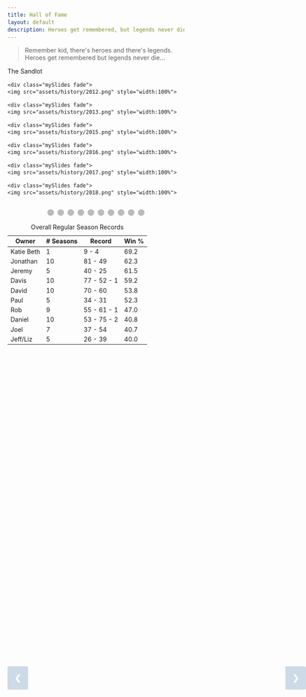 ```yaml
---
title: Hall of Fame
layout: default
description: Heroes get remembered, but legends never die
---
```

> Remember kid, there's heroes and there's legends. Heroes get remembered but legends never die...

The Sandlot
<!-- HTML -->

<!-- Slideshow container -->
<div class="slideshow-container">

  <!-- Full-width images with number and caption text -->
  <div class="mySlides fade">
    <img src="assets/history/2009.png" style="width:100%">
  </div>

  <div class="mySlides fade">
    <img src="assets/history/2010.png" style="width:100%">
  </div>

  <div class="mySlides fade">
    <img src="assets/history/2011.png" style="width:100%">
  </div>

    <div class="mySlides fade">
    <img src="assets/history/2012.png" style="width:100%">
  </div>

    <div class="mySlides fade">
    <img src="assets/history/2013.png" style="width:100%">
  </div>

  <div class="mySlides fade">
    <img src="assets/history/2014.png" style="width:100%">
  </div>

    <div class="mySlides fade">
    <img src="assets/history/2015.png" style="width:100%">
  </div>

    <div class="mySlides fade">
    <img src="assets/history/2016.png" style="width:100%">
  </div>

    <div class="mySlides fade">
    <img src="assets/history/2017.png" style="width:100%">
  </div>

    <div class="mySlides fade">
    <img src="assets/history/2018.png" style="width:100%">
  </div>

  <!-- Next and previous buttons -->
  <a class="prev" onclick="plusSlides(-1)">&#10094;</a>
  <a class="next" onclick="plusSlides(1)">&#10095;</a>
</div>
<br>

<!-- The dots/circles -->
<div style="text-align:center">
  <span class="dot" onclick="currentSlide(1)"></span> 
  <span class="dot" onclick="currentSlide(2)"></span> 
  <span class="dot" onclick="currentSlide(3)"></span>
  <span class="dot" onclick="currentSlide(4)"></span>
  <span class="dot" onclick="currentSlide(5)"></span> 
  <span class="dot" onclick="currentSlide(6)"></span> 
  <span class="dot" onclick="currentSlide(7)"></span> 
  <span class="dot" onclick="currentSlide(8)"></span>
  <span class="dot" onclick="currentSlide(9)"></span>
  <span class="dot" onclick="currentSlide(10)"></span> 
</div>

<!-- CSS -->
<style>
* {box-sizing:border-box}

/* I added this to try and center any tables */
table.center {
  margin-left:auto; 
  margin-right:auto;
}


/* Slideshow container */
.slideshow-container {
  max-width: 1000px;
  position: relative;
  margin: auto;
}

/* Hide the images by default */
.mySlides {
  display: none;
}

/* Next & previous buttons */
.prev, .next {
  cursor: pointer;
  position: absolute;
  top: 40%;
  width: auto;
  margin-top: -22px;
  padding: 16px;
  background-color: #145998;
  color: white;
  font-weight: bold;
  font-size: 18px;
  transition: 0.6s ease;
  border-radius: 0 3px 3px 0;
  user-select: none;
  opacity: 0.2;
}

/* Position the "next button" to the right */
.next {
  right: 0;
  background-color: #145998;
  color: white;
}

/* On hover, add a black background color with a little bit see-through */
.prev:hover, .next:hover {
  background-color: rgba(0,0,0,0.8);
  opacity: 0.7;
}

/* Caption text */
.text {
  color: #f2f2f2;
  font-size: 15px;
  padding: 8px 12px;
  position: absolute;
  bottom: 8px;
  width: 100%;
  text-align: center;
}

/* Number text (1/3 etc) */
.numbertext {
  color: #f2f2f2;
  font-size: 12px;
  padding: 8px 12px;
  position: absolute;
  top: 0;
}

/* The dots/bullets/indicators */
.dot {
  cursor: pointer;
  height: 15px;
  width: 15px;
  margin: 0 2px;
  background-color: #bbb;
  border-radius: 50%;
  display: inline-block;
  transition: background-color 0.6s ease;
}

.round {
  border-radius: 50%;
}

.active, .dot:hover {
  background-color: #145998;
}

/* Fading animation */
.fade {
  -webkit-animation-name: fade;
  -webkit-animation-duration: 1.5s;
  animation-name: fade;
  animation-duration: 1.5s;
}

@-webkit-keyframes fade {
  from {opacity: .4} 
  to {opacity: 1}
}

@keyframes fade {
  from {opacity: .4} 
  to {opacity: 1}
}

</style>

<script>
var slideIndex = 1;
showSlides(slideIndex);

// Next/previous controls
function plusSlides(n) {
  showSlides(slideIndex += n);
}

// Thumbnail image controls
function currentSlide(n) {
  showSlides(slideIndex = n);
}

function showSlides(n) {
  var i;
  var slides = document.getElementsByClassName("mySlides");
  var dots = document.getElementsByClassName("dot");
  if (n > slides.length) {slideIndex = 1} 
  if (n < 1) {slideIndex = slides.length}
  for (i = 0; i < slides.length; i++) {
      slides[i].style.display = "none"; 
  }
  for (i = 0; i < dots.length; i++) {
      dots[i].className = dots[i].className.replace(" active", "");
  }
  slides[slideIndex-1].style.display = "block"; 
  dots[slideIndex-1].className += " active";
}
</script>

<table class="center" id="t556943"><caption>Overall Regular Season Records</caption><thead> <tr> <th colspan="1" id="t556943_row_0col_0">Owner</th> <th colspan="1" id="t556943_row_0col_1"># Seasons</th> <th colspan="1" id="t556943_row_0col_2">Record</th> <th colspan="1" id="t556943_row_0col_3">Win %</th> </tr></thead><tbody> <tr> <td colspan="1" headers="t556943_row_0col_0" data-header="Owner">Katie Beth</td> <td colspan="1" headers="t556943_row_0col_1" data-header="# Seasons">1</td> <td colspan="1" headers="t556943_row_0col_2" data-header="Record">9 - 4</td> <td colspan="1" headers="t556943_row_0col_3" data-header="Win %">69.2</td> </tr> <tr> <td colspan="1" headers="t556943_row_0col_0" data-header="Owner">Jonathan</td> <td colspan="1" headers="t556943_row_0col_1" data-header="# Seasons">10</td> <td colspan="1" headers="t556943_row_0col_2" data-header="Record">81 - 49</td> <td colspan="1" headers="t556943_row_0col_3" data-header="Win %">62.3</td> </tr> <tr> <td colspan="1" headers="t556943_row_0col_0" data-header="Owner">Jeremy</td> <td colspan="1" headers="t556943_row_0col_1" data-header="# Seasons">5</td> <td colspan="1" headers="t556943_row_0col_2" data-header="Record">40 - 25</td> <td colspan="1" headers="t556943_row_0col_3" data-header="Win %">61.5</td> </tr> <tr> <td colspan="1" headers="t556943_row_0col_0" data-header="Owner">Davis</td> <td colspan="1" headers="t556943_row_0col_1" data-header="# Seasons">10</td> <td colspan="1" headers="t556943_row_0col_2" data-header="Record">77 - 52 - 1</td> <td colspan="1" headers="t556943_row_0col_3" data-header="Win %">59.2</td> </tr> <tr> <td colspan="1" headers="t556943_row_0col_0" data-header="Owner">David</td> <td colspan="1" headers="t556943_row_0col_1" data-header="# Seasons">10</td> <td colspan="1" headers="t556943_row_0col_2" data-header="Record">70 - 60</td> <td colspan="1" headers="t556943_row_0col_3" data-header="Win %">53.8</td> </tr> <tr> <td colspan="1" headers="t556943_row_0col_0" data-header="Owner">Paul</td> <td colspan="1" headers="t556943_row_0col_1" data-header="# Seasons">5</td> <td colspan="1" headers="t556943_row_0col_2" data-header="Record">34 - 31</td> <td colspan="1" headers="t556943_row_0col_3" data-header="Win %">52.3</td> </tr> <tr> <td colspan="1" headers="t556943_row_0col_0" data-header="Owner">Rob</td> <td colspan="1" headers="t556943_row_0col_1" data-header="# Seasons">9</td> <td colspan="1" headers="t556943_row_0col_2" data-header="Record">55 - 61 - 1</td> <td colspan="1" headers="t556943_row_0col_3" data-header="Win %">47.0</td> </tr> <tr> <td colspan="1" headers="t556943_row_0col_0" data-header="Owner">Daniel</td> <td colspan="1" headers="t556943_row_0col_1" data-header="# Seasons">10</td> <td colspan="1" headers="t556943_row_0col_2" data-header="Record">53 - 75 - 2</td> <td colspan="1" headers="t556943_row_0col_3" data-header="Win %">40.8</td> </tr> <tr> <td colspan="1" headers="t556943_row_0col_0" data-header="Owner">Joel</td> <td colspan="1" headers="t556943_row_0col_1" data-header="# Seasons">7</td> <td colspan="1" headers="t556943_row_0col_2" data-header="Record">37 - 54</td> <td colspan="1" headers="t556943_row_0col_3" data-header="Win %">40.7</td> </tr> <tr> <td colspan="1" headers="t556943_row_0col_0" data-header="Owner">Jeff/Liz</td> <td colspan="1" headers="t556943_row_0col_1" data-header="# Seasons">5</td> <td colspan="1" headers="t556943_row_0col_2" data-header="Record">26 - 39</td> <td colspan="1" headers="t556943_row_0col_3" data-header="Win %">40.0</td> </tr></tbody></table>